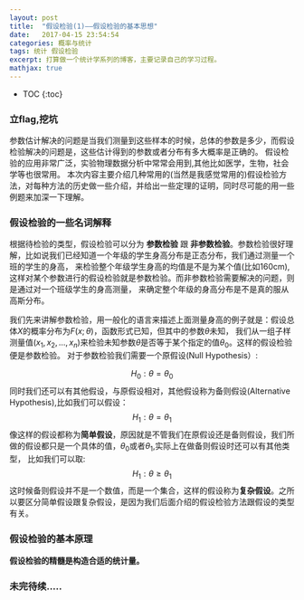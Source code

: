 ```yaml
---
layout: post
title:  "假设检验(1)——假设检验的基本思想" 
date:   2017-04-15 23:54:54
categories: 概率与统计
tags: 统计 假设检验
excerpt: 打算做一个统计学系列的博客，主要记录自己的学习过程。
mathjax: true
---
```

* TOC
{:toc}

### 立flag,挖坑

参数估计解决的问题是当我们测量到这些样本的时候，总体的参数是多少，而假设检验解决的问题是，这些估计得到的参数或者分布有多大概率是正确的。
假设检验的应用非常广泛，实验物理数据分析中常常会用到,其他比如医学，生物，社会学等也很常用。
本次内容主要介绍几种常用的\(当然是我感觉常用的\)假设检验方法，对每种方法的历史做一些介绍，并给出一些定理的证明，同时尽可能的用一些例题来加深一下理解。

### 假设检验的一些名词解释

根据待检验的类型，假设检验可以分为 **参数检验** 跟 **非参数检验**。参数检验很好理解，比如说我们已经知道一个年级的学生身高分布是正态分布，我们通过测量一个班的学生的身高，
来检验整个年级学生身高的均值是不是为某个值(比如160cm),这样对某个参数进行的假设检验就是参数检验。而非参数检验需要解决的问题，则是通过对一个班级学生的身高测量，
来确定整个年级的身高分布是不是真的服从高斯分布。

我们先来讲解参数检验，用一般化的语言来描述上面测量身高的例子就是：假设总体$X$的概率分布为$F(x;\theta)$，函数形式已知，但其中的参数$\theta$未知，
我们从一组子样测量值$(x_{1},x_{2},...,x_{n})$来检验未知参数$\theta$是否等于某个指定的值$\theta_{0}$。这样的假设检验便是参数检验。
对于参数检验我们需要一个原假设(Null Hypothesis）: 
        <center> $$H_{0}:\theta = \theta_{0}$$ </center> 
同时我们还可以有其他假设，与原假设相对，其他假设称为备则假设(Alternative Hypothesis),比如我们可以假设：
        <center> $$H_{1}:\theta = \theta_{1}$$ </center>
像这样的假设都称为**简单假设**，原因就是不管我们在原假设还是备则假设，我们所做的假设都只是一个具体的值，$\theta_{0}$或者$\theta_{1}$,实际上在做备则假设时还可以有其他类型，
比如我们可以取:
        <center> $$H_{1}:\theta \geq \theta_{1}$$ </center>
这时候备则假设并不是一个数值，而是一个集合，这样的假设称为**复杂假设**。之所以要区分简单假设跟复杂假设，是因为我们后面介绍的假设检验方法跟假设的类型有关。

### 假设检验的基本原理

**假设检验的精髓是构造合适的统计量。**

### 未完待续.....
